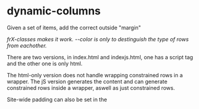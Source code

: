 # dynamic-columns
Given a set of items, add the correct outside "margin"

*frX-classes makes it work. --color is only to destinguish the type of rows from eachother.*

There are two versions, in index.html and indexjs.html, one has a script tag and the other one is only html.

The html-only version does not handle wrapping constrained rows in a wrapper.
The jS version generates the content and can generate constrained rows inside a wrapper, aswell as just constrained rows.

Site-wide padding can also be set in the <style>-tag on the body tag and in the media-query.
 
